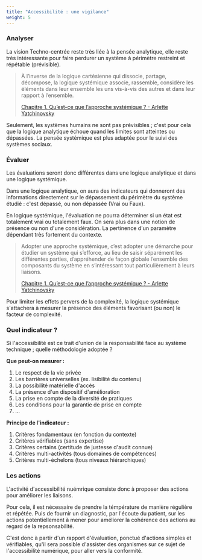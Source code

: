 ```yaml
---
title: "Accessibilité : une vigilance"
weight: 5
---
```


### Analyser

La vision Techno-centrée reste très liée à la pensée analytique, elle reste très intéressante pour faire perdurer un système à périmètre restreint et répétable (prévisible).

> À l’inverse de la logique cartésienne qui dissocie, partage, décompose, la logique systémique associe, rassemble, considère les éléments dans leur ensemble les uns vis-à-vis des autres et dans leur rapport à l’ensemble.
> 
> [Chapitre 1. Qu’est-ce que l’approche systémique ? - Arlette Yatchinovsky](https://www.cairn.info/l-approche-systemique--9782710134565-page-13.htm)

Seulement, les systèmes humains ne sont pas prévisibles ; c'est pour cela que la logique analytique échoue quand les limites sont atteintes ou dépassées. La pensée systémique est plus adaptée pour le suivi des systèmes sociaux.

### Évaluer

Les évaluations seront donc différentes dans une logique analytique et dans une logique systémique.

Dans une logique analytique, on aura des indicateurs qui donneront des informations directement sur le dépassement du périmètre du système étudié : c'est dépassé, ou non dépassée (Vrai ou Faux).

En logique systémique, l'évaluation ne pourra déterminer si un état est totalement vrai ou totalement faux. On sera plus dans une notion de présence ou non d'une considération. La pertinence d'un paramètre dépendant très fortement du contexte.

> Adopter une approche systémique, c’est adopter une démarche pour étudier un système qui s’efforce, au lieu de saisir séparément les différentes parties, d’appréhender de façon globale l’ensemble des composants du système en s’intéressant tout particulièrement à leurs liaisons.
>
> [Chapitre 1. Qu’est-ce que l’approche systémique ? - Arlette Yatchinovsky](https://www.cairn.info/l-approche-systemique--9782710134565-page-13.htm)

Pour limiter les effets pervers de la complexité, la logique systémique s'attachera à mesurer la présence des éléments favorisant (ou non) le facteur de complexité.

### Quel indicateur ?

Si l'accessibilité est ce trait d'union de la responsabilité face au système technique ; quelle méthodologie adoptée ?

**Que peut-on mesurer :**
 
 1. Le respect de la vie privée
 1. Les barrières universelles (ex. lisibilité du contenu)
 1. La possibilité matérielle d'accès 
 1. La présence d'un dispositif d'amélioration
 1. La prise en compte de la diversité de pratiques
 1. Les conditions pour la garantie de prise en compte
 1. ...

**Principe de l'indicateur :**

 1. Critères fondamentaux (en fonction du contexte)
 1. Critères vérifiables (sans expertise)
 1. Critères certains (certitude de justesse d'audit connue)
 1. Critères multi-activités (tous domaines de compétences)
 1. Critères multi-échelons (tous niveaux hiérarchiques)

### Les actions

L'activité d'accessibilité nuémrique consiste donc à proposer des actions pour améliorer les liaisons. 

Pour cela, il est nécessaire de prendre la témpérature de manière régulière et répétée. Puis de fournir un diagnostic, par l'écoute du patient, sur les actions potentiellement à mener pour améliorer la cohérence des actions au regard de la repsonsabilité.

C'est donc à partir d'un rapport d'évaluation, ponctué d'actions simples et vérifiables, qu'il sera possible d'assister des organismes sur ce sujet de l'accessibilité numérique, pour aller vers la conformité.


